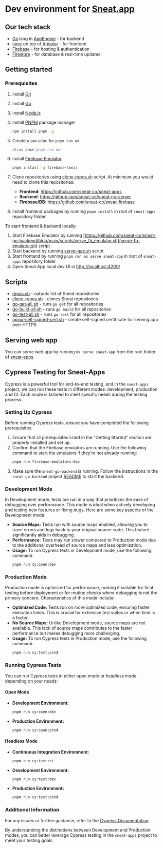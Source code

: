 # Dev environment for [Sneat.app](https://sneat.app)

## Our tech stack

- [Go](https://golang.org/) lang in [AppEngine](https://cloud.google.com/appengine/)  - for backend
- [Ionic](https://ionicframework.com/) on top of [Angular](https://angular.io/) - for frontend
- [Firebase](https://firebase.google.com/) - for hosting & authentication
- [Firestore](https://firebase.google.com/docs/firestore) - for database & real-time updates

## Getting started

### Prerequisites
1. Install [Git](https://git-scm.com/book/en/v2/Getting-Started-Installing-Git)
1. Install [Go](https://golang.org/doc/install)
1. Install [Node.js](https://nodejs.org/en/download/)
1. Install [PNPM](https://pnpm.io/installation) package manager
   ```bash
   npm install pnpm -g
   ```
1. Create a `pnx` alias for `pnpm run nx`
   ```bash
   alias pnx='pnpm run nx'
   ```
1. Install [Firebase Emulator](https://firebase.google.com/docs/emulator-suite/install_and_configure)
   ```bash
   pnpm install -g firebase-tools
   ```
1. Clone repositories using [clone-repos.sh](clone-repos.sh) script. At minimum you would need to clone this repositories:
   - **Frontend**: https://github.com/sneat-co/sneat-apps
   - **Backend**: https://github.com/sneat-co/sneat-go-server
   - **Firebase/DB**: https://github.com/sneat-co/sneat-firebase

1. Install frontend packages by running `pnpm install` in root of `sneat-apps` repository folder


To start frontend & backend locally:
1. Start Firebase Emulator by running [https://github.com/sneat-co/sneat-go-backend/blob/main/scripts/serve_fb_emulator.sh](serve-fb-emulator.sh) script
1. Start backend by running [serve-gae.sh](https://github.com/sneat-co/sneat-go-backend/blob/main/scripts/serve_gae.sh) script
1. Start frontend by running `pnpm run nx serve sneat-app` in root of `sneat-apps` repository folder
1. Open Sneat.App local dev UI at [http://localhost:4200/](http://localhost:4200/)

## Scripts

- [repos.sh](repos.sh) - outputs list of Sneat repositories
- [clone-repos.sh](clone-repos.sh) - clones Sneat repositories
- [go-get-all.sh](go-get-all.sh) - runs `go get` for all repositories
- [go-build-all.sh](go-build-all.sh) - runs `go build` for all repositories
- [go-test-all.sh](go-test-all.sh) - runs `go test` for all repositories
- [nginx-self-signed-cert.sh](nginx-self-signed-cert.sh) - create self-signed certificate for serving app over HTTPS

## Serving web app

You can serve web app by running `nx serve sneat-app` from the root folder of [sneat-apps](../sneat-apps).


## Cypress Testing for Sneat-Apps

Cypress is a powerful tool for end-to-end testing, and in the `sneat-apps` project, we can run these tests in different modes: development, production and CI. Each mode is tailored to meet specific needs during the testing process.

### Setting Up Cypress

Before running Cypress tests, ensure you have completed the following prerequisites:

1. Ensure that all prerequisites listed in the "Getting Started" section are properly installed and set up.
2. Confirm that the Firebase emulators are running. Use the following command to start the emulators if they're not already running:
   ```bash
   pnpm run firebase-emulators:dev
   ```
3. Make sure the `sneat-go-backend` is running. Follow the instructions in the `sneat-go-backend` project [README](https://github.com/sneat-co/sneat-go-backend/blob/main/README.md) to start the backend.

### Development Mode

In Development mode, tests are run in a way that prioritizes the ease of debugging over performance. This mode is ideal when actively developing and testing new features or fixing bugs. Here are some key aspects of the Development mode:

- **Source Maps:** Tests run with source maps enabled, allowing you to trace errors and logs back to your original source code. This feature significantly aids in debugging.
- **Performance:** Tests may run slower compared to Production mode due to the additional overhead of source maps and less optimization.
- **Usage:** To run Cypress tests in Development mode, use the following command:
  ```bash
  pnpm run cy:open:dev
  ```

### Production Mode

Production mode is optimized for performance, making it suitable for final testing before deployment or for routine checks where debugging is not the primary concern. Characteristics of this mode include:

- **Optimized Code:** Tests run on more optimized code, ensuring faster execution times. This is crucial for extensive test suites or when time is a factor.
- **No Source Maps:** Unlike Development mode, source maps are not available. This lack of source maps contributes to the faster performance but makes debugging more challenging.
- **Usage:** To run Cypress tests in Production mode, use the following command:
  ```bash
  pnpm run cy:test:prod
  ```

### Running Cypress Tests

You can run Cypress tests in either open mode or headless mode, depending on your needs:

#### Open Mode

- **Development Environment:**
  ```bash
  pnpm run cy:open:dev
  ```
- **Production Environment:**
  ```bash
  pnpm run cy:open:prod
  ```

#### Headless Mode

- **Continuous Integration Environment:**
  ```bash
  pnpm run cy:test:ci
  ```
- **Development Environment:**
  ```bash
  pnpm run cy:test:dev
  ```
- **Production Environment:**
  ```bash
  pnpm run cy:test:prod
  ```

### Additional Information

For any issues or further guidance, refer to the [Cypress Documentation](https://docs.cypress.io).

By understanding the distinctions between Development and Production modes, you can better leverage Cypress testing in the `sneat-apps` project to meet your testing goals.
